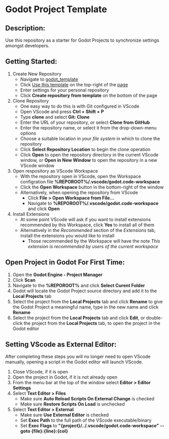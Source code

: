 # Godot Project Template

## Description:
Use this repository as a starter for Godot Projects to synchronize settings amongst developers.

## Getting Started:
1. Create New Repository
    * Navigate to [godot_template](https://github.com/bseth15/godot_template)
    * Click [Use this template](https://github.com/bseth15/godot_template/generate) on the top-right of the [page](https://github.com/bseth15/godot_template)
    * Enter settings for your personal repository
    * Click **Create repository from template** on the bottom of the page
2. Clone Repository
    * One easy way to do this is with Git configured in VScode
    * Open VScode and press **Ctrl + Shift + P**
    * Type **clone** and select **Git: Clone**
    * Enter the URL of your repository, or select **Clone from GitHub**
    * Enter the repository name, or select it from the drop-down-menu options
    * Choose a suitable location in *your file system* in which to clone the repository
    * Click **Select Repository Location** to begin the clone operation
    * Click **Open** to open the repository directory in the current VScode window, or **Open in New Window** to open the repository in a new VScode window
3. Open respository as VScode Workspace
    * With the repository open in VScode, open the Workspace configration file **%REPOROOT%/.vscode/godot.code-workspace**
    * Click the **Open Workspace** button in the bottom-right of the window
    * Alternatively, when opening the repository from VScode
      * Click **File > Open Workspace from File...**
      * Navigate to **%REPOROOT%/.vscode/godot.code-workspace** and click **Open**
4. Install Extensions
    * At some point VScode will ask if you want to install extensions recommended by this Workspace, click **Yes** to install all of them
    * Alternatively in the *Recommended* section of the *Extensions* tab, install the extensions you would like to install
      * Those recommended by the Workspace will have the note *This extension is recommended by users of the current workspace*
      
## Open Project in Godot For First Time:
1. Open the **Godot Engine - Project Manager**
2. Click **Scan**
3. Navigate to the **%REPOROOT%** and click **Select Curent Folder**
4. Godot will locate the Godot Project source directory and add it to the **Local Projects** tab
5. Select the project from the **Local Projects** tab and click **Rename** to give the Godot Project a meaningful name, type in the new name and click **Rename**
6. Select the project from the **Local Projects** tab and click **Edit**, or double-click the project from the **Local Projects** tab, to open the project in the Godot editor

## Setting VScode as External Editor:
After completing these steps you will no longer need to open VScode manually, opening a script in the Godot editor will launch VScode.
1. Close VScode, if it is open
2. Open the project in Godot, if it is not already open
3. From the menu bar at the top of the window select **Editor > Editor Settings**
4. Select **Text Editor > Files**
    * Make sure **Auto Reload Scripts On External Change** is checked
    * Make sure **Restore Scripts On Load** is unchecked
5. Select **Text Editor > External**
    * Make sure **Use External Editor** is checked
    * Set **Exec Path** to the full path of the VScode executable/binary
    * Set **Exec Flags** to **"{project}/../.vscode/godot.code-workspace" --goto {file}:{line}:{col}**
